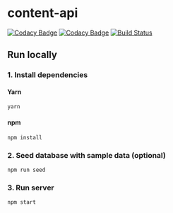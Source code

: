 # content-api

[![Codacy Badge](https://api.codacy.com/project/badge/Grade/8d56579837304b55a3b8036307f82c8a)](https://www.codacy.com/app/eliasmeire-dbz/content-api?utm_source=github.com&amp;utm_medium=referral&amp;utm_content=eliasmeire/content-api&amp;utm_campaign=Badge_Grade)
[![Codacy Badge](https://api.codacy.com/project/badge/Coverage/8d56579837304b55a3b8036307f82c8a)](https://www.codacy.com/app/eliasmeire-dbz/content-api?utm_source=github.com&amp;utm_medium=referral&amp;utm_content=eliasmeire/content-api&amp;utm_campaign=Badge_Coverage)
[![Build Status](https://travis-ci.org/eliasmeire/content-api.svg?branch=master)](https://travis-ci.org/eliasmeire/content-api)

## Run locally

### 1. Install dependencies

#### Yarn

`yarn`

#### npm

`npm install`
### 2. Seed database with sample data (optional)

`npm run seed`

### 3. Run server

`npm start`

